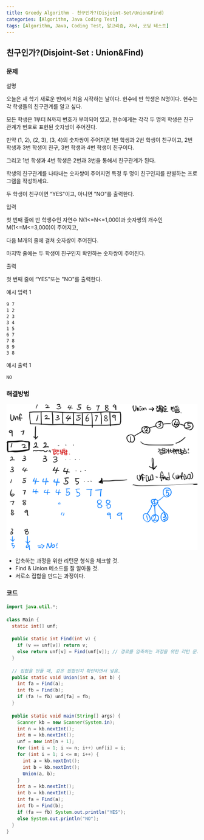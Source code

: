 ```yaml
---
title: Greedy Algorithm - 친구인가?(Disjoint-Set/Union&Find)
categories: [Algorithm, Java Coding Test]
tags: [Algorithm, Java, Coding Test, 알고리즘, 자바, 코딩 테스트]
---
```


## 친구인가?(Disjoint-Set : Union&Find)

### 문제
설명

오늘은 새 학기 새로운 반에서 처음 시작하는 날이다. 현수네 반 학생은 N명이다. 현수는 각 학생들의 친구관계를 알고 싶다.

모든 학생은 1부터 N까지 번호가 부여되어 있고, 현수에게는 각각 두 명의 학생은 친구 관계가 번호로 표현된 숫자쌍이 주어진다.

만약 (1, 2), (2, 3), (3, 4)의 숫자쌍이 주어지면 1번 학생과 2번 학생이 친구이고, 2번 학생과 3번 학생이 친구, 3번 학생과 4번 학생이 친구이다.

그리고 1번 학생과 4번 학생은 2번과 3번을 통해서 친구관계가 된다.

학생의 친구관계를 나타내는 숫자쌍이 주어지면 특정 두 명이 친구인지를 판별하는 프로그램을 작성하세요.

두 학생이 친구이면 “YES"이고, 아니면 ”NO"를 출력한다.

입력

첫 번째 줄에 반 학생수인 자연수 N(1<=N<=1,000)과 숫자쌍의 개수인 M(1<=M<=3,000)이 주어지고,

다음 M개의 줄에 걸쳐 숫자쌍이 주어진다.

마지막 줄에는 두 학생이 친구인지 확인하는 숫자쌍이 주어진다.

출력

첫 번째 줄에 “YES"또는 "NO"를 출력한다.

예시 입력 1

```
9 7
1 2
2 3
3 4
1 5
6 7
7 8
8 9
3 8

```

예시 출력 1

```
NO
```

### 해결방법

![87.png](/assets/img/Algorithm/87.png)

- 압축하는 과정을 위한 리턴문 형식을 체크할 것.
- Find & Union 메소드를 잘 알아둘 것.
- 서로소 집합을 만드는 과정이다.

### 코드

```java
import java.util.*;

class Main {
  static int[] unf;

  public static int Find(int v) {
    if (v == unf[v]) return v;
    else return unf[v] = Find(unf[v]); // 경로를 압축하는 과정을 위한 리턴 문.
  }

  // 집합을 만들 때, 같은 집합인지 확인하면서 넣음.
  public static void Union(int a, int b) {
    int fa = Find(a);
    int fb = Find(b);
    if (fa != fb) unf[fa] = fb;
  }

  public static void main(String[] args) {
    Scanner kb = new Scanner(System.in);
    int n = kb.nextInt();
    int m = kb.nextInt();
    unf = new int[n + 1];
    for (int i = 1; i <= n; i++) unf[i] = i;
    for (int i = 1; i <= m; i++) {
      int a = kb.nextInt();
      int b = kb.nextInt();
      Union(a, b);
    }
    int a = kb.nextInt();
    int b = kb.nextInt();
    int fa = Find(a);
    int fb = Find(b);
    if (fa == fb) System.out.println("YES");
    else System.out.println("NO");
  }
}
```
